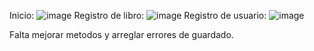 Inicio: ![image](https://github.com/user-attachments/assets/d531bb72-47cd-4e52-8ed9-860e14defcde)
Registro de libro: ![image](https://github.com/user-attachments/assets/40e69508-cea2-4cf7-8aa4-1bdedb446ba3)
Registro de usuario: ![image](https://github.com/user-attachments/assets/bf7f2e9b-2743-4923-9ae4-ac7408109d5f)

Falta mejorar metodos y arreglar errores de guardado.


